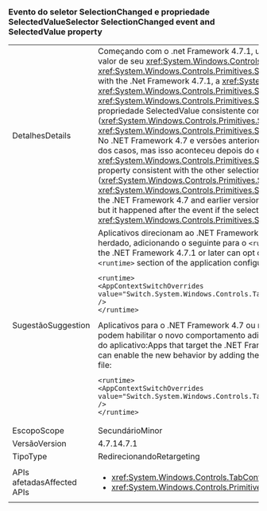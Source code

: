 ### <a name="selector-selectionchanged-event-and-selectedvalue-property"></a><span data-ttu-id="6947e-101">Evento do seletor SelectionChanged e propriedade SelectedValue</span><span class="sxs-lookup"><span data-stu-id="6947e-101">Selector SelectionChanged event and SelectedValue property</span></span>

|   |   |
|---|---|
|<span data-ttu-id="6947e-102">Detalhes</span><span class="sxs-lookup"><span data-stu-id="6947e-102">Details</span></span>|<span data-ttu-id="6947e-103">Começando com o .net Framework 4.7.1, um <xref:System.Windows.Controls.Primitives.Selector> sempre atualiza o valor de seu <xref:System.Windows.Controls.Primitives.Selector.SelectedValue%2A> propriedade antes de acionar o <xref:System.Windows.Controls.Primitives.Selector.SelectionChanged> evento, quando sua seleção é alterada.</span><span class="sxs-lookup"><span data-stu-id="6947e-103">Starting with the .Net Framework 4.7.1, a <xref:System.Windows.Controls.Primitives.Selector> always updates the value of its <xref:System.Windows.Controls.Primitives.Selector.SelectedValue%2A> property before raising the <xref:System.Windows.Controls.Primitives.Selector.SelectionChanged> event, when its selection changes.</span></span> <span data-ttu-id="6947e-104">Isso torna a propriedade SelectedValue consistente com as outras propriedades de seleção (<xref:System.Windows.Controls.Primitives.Selector.SelectedItem%2A> e <xref:System.Windows.Controls.Primitives.Selector.SelectedIndex%2A>), que é atualizado antes de acionar o evento. No .NET Framework 4.7 e versões anteriores, a atualização a ser SelectedValue ocorreu antes do evento na maioria dos casos, mas isso aconteceu depois do evento, se a alteração de seleção foi causada pela alteração de <xref:System.Windows.Controls.Primitives.Selector.SelectedValue%2A> propriedade.</span><span class="sxs-lookup"><span data-stu-id="6947e-104">This makes the SelectedValue property consistent with the other selection properties (<xref:System.Windows.Controls.Primitives.Selector.SelectedItem%2A> and <xref:System.Windows.Controls.Primitives.Selector.SelectedIndex%2A>), which are updated before raising the event.In the .NET Framework 4.7 and earlier versions, the update to SelectedValue happened before the event in most cases, but it happened after the event if the selection change was caused by changing the <xref:System.Windows.Controls.Primitives.Selector.SelectedValue%2A> property.</span></span>|
|<span data-ttu-id="6947e-105">Sugestão</span><span class="sxs-lookup"><span data-stu-id="6947e-105">Suggestion</span></span>|<span data-ttu-id="6947e-106">Aplicativos direcionam ao .NET Framework 4.7.1 ou posterior podem recusar isso alterar e usar o comportamento herdado, adicionando o seguinte para o <code>&lt;runtime&gt;</code> seção do arquivo de configuração do aplicativo:</span><span class="sxs-lookup"><span data-stu-id="6947e-106">Apps that target the .NET Framework 4.7.1 or later can opt out of this change and use legacy behavior by adding the following to the <code>&lt;runtime&gt;</code> section of the application configuration file:</span></span><pre><code class="language-xml">&lt;runtime&gt;&#13;&#10;&lt;AppContextSwitchOverrides&#13;&#10;value=&quot;Switch.System.Windows.Controls.TabControl.SelectionPropertiesCanLagBehindSelectionChangedEvent=true&quot; /&gt;&#13;&#10;&lt;/runtime&gt;&#13;&#10;</code></pre><span data-ttu-id="6947e-107">Aplicativos para o .NET Framework 4.7 ou mas anterior estão em execução no .NET Framework 4.7.1 ou posterior podem habilitar o novo comportamento adicionando a seguinte linha ao <code>&lt;runtime&gt;</code> seção do arquivo. Configuration do aplicativo:</span><span class="sxs-lookup"><span data-stu-id="6947e-107">Apps that target the .NET Framework 4.7 or earlier but are running on the .NET Framework 4.7.1 or later can enable the new behavior by adding the following line to the <code>&lt;runtime&gt;</code> section of the application .configuration file:</span></span><pre><code class="language-xml">&lt;runtime&gt;&#13;&#10;&lt;AppContextSwitchOverrides value=&quot;Switch.System.Windows.Controls.TabControl.SelectionPropertiesCanLagBehindSelectionChangedEvent=false&quot; /&gt;&#13;&#10;&lt;/runtime&gt;&#13;&#10;</code></pre>|
|<span data-ttu-id="6947e-108">Escopo</span><span class="sxs-lookup"><span data-stu-id="6947e-108">Scope</span></span>|<span data-ttu-id="6947e-109">Secundário</span><span class="sxs-lookup"><span data-stu-id="6947e-109">Minor</span></span>|
|<span data-ttu-id="6947e-110">Versão</span><span class="sxs-lookup"><span data-stu-id="6947e-110">Version</span></span>|<span data-ttu-id="6947e-111">4.7.1</span><span class="sxs-lookup"><span data-stu-id="6947e-111">4.7.1</span></span>|
|<span data-ttu-id="6947e-112">Tipo</span><span class="sxs-lookup"><span data-stu-id="6947e-112">Type</span></span>|<span data-ttu-id="6947e-113">Redirecionando</span><span class="sxs-lookup"><span data-stu-id="6947e-113">Retargeting</span></span>|
|<span data-ttu-id="6947e-114">APIs afetadas</span><span class="sxs-lookup"><span data-stu-id="6947e-114">Affected APIs</span></span>|<ul><li><xref:System.Windows.Controls.TabControl.SelectedContent?displayProperty=nameWithType></li><li><xref:System.Windows.Controls.Primitives.Selector.SelectionChanged?displayProperty=nameWithType></li></ul>|

